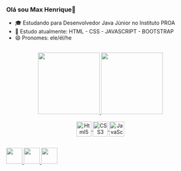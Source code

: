 ### Olá sou Max Henrique👋

- 🎓 Estudando para Desenvolvedor Java Júnior no Instituto PROA
- 📖 Estudo atualmente: HTML - CSS - JAVASCRIPT - BOOTSTRAP
- 😄 Pronomes: ele/él/he

<br>
<div align="center">
  <a href="https://github.com/MaxHenriique">
    <!--informações do perfil-->
    <img height="165px" src="https://github-readme-stats.vercel.app/api?username=maxhenriique&show_icons=true&theme=github_dark&include_all_commits=true&count_private=true"/>
    <!--Linguagem de programação que utiliza-->
  <img height="165px" src="https://github-readme-stats.vercel.app/api/top-langs/?username=maxhenriique&layout=compact&langs_count=7&theme=github_dark"/>
</div>
  
  <!--icones com suas habilidades + Link-->
<div align="center">
  <br>
  <img alt="Html5" align="center" height="40" width="40" src="https://cdn.jsdelivr.net/gh/devicons/devicon/icons/html5/html5-original.svg"/>
  <img alt="CSS3" align="center" height="40" width="40" src="https://cdn.jsdelivr.net/gh/devicons/devicon/icons/css3/css3-original.svg"/>
  <img alt="JavaScript" align="center" height="40" width="40" src="https://cdn.jsdelivr.net/gh/devicons/devicon/icons/javascript/javascript-original.svg"/>
</div>
  
  ##
 <!--icones de suas Redes Sociais + Link-->
<div> 
  <a href="https://www.instagram.com/max._.henrique" target="_blank"><img height="43px" src="https://user-images.githubusercontent.com/101279529/162638503-07d47d20-c59d-4b29-b30d-371f109f5368.png"/>
  <a href="https://www.linkedin.com/in/max-henrique-fontes-286b731b6/" target="_blank"><img height="43px" src="https://user-images.githubusercontent.com/101279529/162638502-04898414-1758-4609-9b87-462f31d30037.png"/>
  <a href="mailto:contato.maxhenrique@gmail.com" target="_blank"><img height="43px" src="https://user-images.githubusercontent.com/101279529/162638501-443560fc-4145-481e-b2dd-12089346129b.png"/>
</div>
